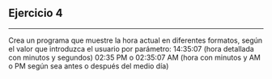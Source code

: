 ## Ejercicio 4
-----------
Crea un programa que muestre la hora actual en diferentes formatos, según el valor que introduzca
el usuario por parámetro:
14:35:07 (hora detallada con minutos y segundos)
02:35 PM o 02:35:07 AM (hora con minutos y AM o PM según sea antes o después del medio
día)